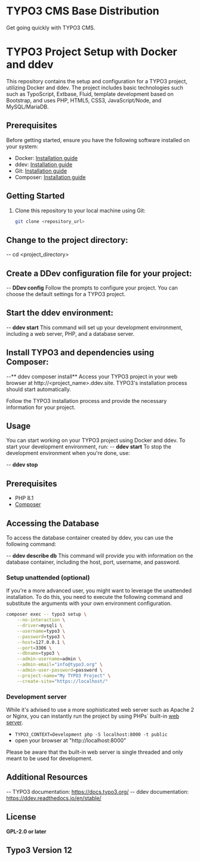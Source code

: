# TYPO3 CMS Base Distribution

Get going quickly with TYPO3 CMS.

# TYPO3 Project Setup with Docker and ddev

This repository contains the setup and configuration for a TYPO3 project, utilizing Docker and ddev. The project includes basic technologies such such as TypoScript, Extbase, Fluid, template development based on Bootstrap, and uses PHP, HTML5, CSS3, JavaScript/Node, and MySQL/MariaDB.

## Prerequisites

Before getting started, ensure you have the following software installed on your system:

- Docker: [Installation guide](https://docs.docker.com/get-docker/)
- ddev: [Installation guide](https://ddev.readthedocs.io/en/stable/#installation)
- Git: [Installation guide](https://git-scm.com/book/en/v2/Getting-Started-Installing-Git)
- Composer: [Installation guide](https://getcomposer.org/download/)

## Getting Started

1. Clone this repository to your local machine using Git:

   ```bash
   git clone <repository_url>

## Change to the project directory:
-- cd <project_directory>
## Create a DDev configuration file for your project:
-- **DDev config**
Follow the prompts to configure your project. You can choose the default settings for a TYPO3 project.

## Start the ddev environment:
-- **ddev start**
This command will set up your development environment, including a web server, PHP, and a database server.

## Install TYPO3 and dependencies using Composer:
--** ddev composer install**
Access your TYPO3 project in your web browser at http://<project_name>.ddev.site. TYPO3's installation process should start automatically.

Follow the TYPO3 installation process and provide the necessary information for your project.

## Usage
You can start working on your TYPO3 project using Docker and ddev. To start your development environment, run:
-- **ddev start**
To stop the development environment when you're done, use:

-- **ddev stop**


## Prerequisites

* PHP 8.1
* [Composer](https://getcomposer.org/download/)


## Accessing the Database
To access the database container created by ddev, you can use the following command:

-- **ddev describe db**
This command will provide you with information on the database container, including the host, port, username, and password.


### Setup unattended (optional)

If you're a more advanced user, you might want to leverage the unattended installation.
To do this, you need to execute the following command and substitute the arguments
with your own environment configuration.

```bash
composer exec -- typo3 setup \
    --no-interaction \
    --driver=mysqli \
    --username=typo3 \
    --password=typo3 \
    --host=127.0.0.1 \
    --port=3306 \
    --dbname=typo3 \
    --admin-username=admin \
    --admin-email="info@typo3.org" \
    --admin-user-password=password \
    --project-name="My TYPO3 Project" \
    --create-site="https://localhost/"
```

### Development server

While it's advised to use a more sophisticated web server such as
Apache 2 or Nginx, you can instantly run the project by using PHPs` built-in
[web server](https://secure.php.net/manual/en/features.commandline.webserver.php).

* `TYPO3_CONTEXT=Development php -S localhost:8000 -t public`
* open your browser at "http://localhost:8000"

Please be aware that the built-in web server is single threaded and only meant
to be used for development.

## Additional Resources

-- TYPO3 documentation: https://docs.typo3.org/
-- ddev documentation: https://ddev.readthedocs.io/en/stable/
## License

**GPL-2.0 or later**

## Typo3 Version 12

